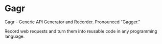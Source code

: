 Gagr
======

Gagr - Generic API Generator and Recorder. Pronounced "Gagger."

Record web requests and turn them into reusable code in any programming language.
